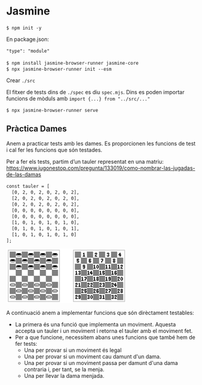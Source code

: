 # Jasmine

    $ npm init -y

En package.json:
    
    "type": "module"

    $ npm install jasmine-browser-runner jasmine-core
    $ npx jasmine-browser-runner init --esm

Crear `./src`

El fitxer de tests dins de `./spec` es diu `spec.mjs`. Dins es poden importar funcions de mòduls amb `import {...} from "../src/..."` 

    $ npx jasmine-browser-runner serve

## Pràctica Dames

Anem a practicar tests amb les dames. Es proporcionen les funcions de test i cal fer les funcions que són testades. 

Per a fer els tests, partim d’un tauler representat en una matriu:
https://www.jugonestop.com/pregunta/133019/como-nombrar-las-jugadas-de-las-damas 

    const tauler = [
      [0, 2, 0, 2, 0, 2, 0, 2],
      [2, 0, 2, 0, 2, 0, 2, 0],
      [0, 2, 0, 2, 0, 2, 0, 2],
      [0, 0, 0, 0, 0, 0, 0, 0],
      [0, 0, 0, 0, 0, 0, 0, 0],
      [1, 0, 1, 0, 1, 0, 1, 0],
      [0, 1, 0, 1, 0, 1, 0, 1],
      [1, 0, 1, 0, 1, 0, 1, 0]
    ];

![Dames](./PUNID.png)

A continuació anem a implementar funcions que són dirèctament testables:

* La primera és una funció que implementa un moviment. Aquesta accepta un tauler i un moviment i retorna el tauler amb el moviment fet. 
* Per a que funcione, necessitem abans unes funcions que també hem de fer tests:
    * Una per provar si un moviment és legal
    * Una per provar si un moviment cau damunt d'un dama.
    * Una per provar si un moviment passa per damunt d'una dama contraria i, per tant, se la menja. 
    * Una per llevar la dama menjada. 

